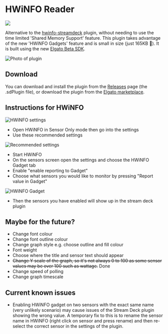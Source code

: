 # HWiNFO Reader

<a href="https://marketplace.elgato.com/product/hwinfo-reader-ea8cc86d-1a3b-45de-893d-592d174089c9">
    <img src="https://elgato-download-count.5egt.workers.dev/?">
</a>

Alternative to the [hwinfo-streamdeck](https://github.com/shayne/hwinfo-streamdeck) plugin, without needing to use the time limited 'Shared Memory Support' feature. This plugin takes advantage of the new 'HWiNFO Gadgets' feature and is small in size (just 165KB 🌟). It is built using the new [Elgato Beta SDK](https://github.com/elgatosf/streamdeck).

![Photo of plugin](https://i.imgur.com/WIhrBl2.png)

## Download

You can download and install the plugin from the [Releases](https://github.com/5e/streamdeck-hwinfo-plugin/releases) page (the .sdPlugin file), or download the plugin from the [Elgato marketplace](https://marketplace.elgato.com/product/hwinfo-reader-ea8cc86d-1a3b-45de-893d-592d174089c9).

## Instructions for HWiNFO

![HWiNFO settings](https://i.imgur.com/R3sWtKd.png)

- Open HWiNFO in Sensor Only mode then go into the settings
- Use these recommended settings

![Recommended settings](https://i.imgur.com/26AaLVl.png)

- Start HWiNFO
- On the sensors screen open the settings and choose the HWiNFO Gadget tab
- Enable "enable reporting to Gadget"
- Choose what sensors you would like to monitor by pressing "Report value in Gadget"

![HWiNFO Gadget](https://i.imgur.com/2zBMrJX.png)

- Then the sensors you have enabled will show up in the stream deck plugin

## Maybe for the future?

- Change font colour
- Change font outline colour
- Change graph style e.g. choose outline and fill colour
- Font weight
- Choose where the title and sensor text should appear
- ~~Change Y scale of the graph, so it's not always 0 to 100 as some sensor values may be over 100 such as wattage.~~ Done
- Change speed of polling
- Change graph timescale

## Current known issues

- Enabling HWiNFO gadget on two sensors with the exact same name (very unlikely scenario) may cause issues of the Stream Deck plugin showing the wrong value. A temporary fix to this is to rename the sensor name in HWiNFO (right click on sensor and press rename) and then re-select the correct sensor in the settings of the plugin.
